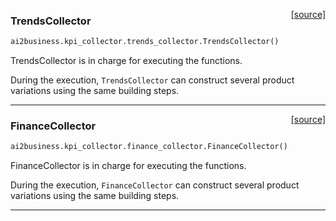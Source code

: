 <span style="float:right;">[[source]](https://github.com/ai2business/ai2business/blob/main/ai2business/kpi_collector/trends_collector.py#L293)</span>

### TrendsCollector


```python
ai2business.kpi_collector.trends_collector.TrendsCollector()
```


TrendsCollector is in charge for executing the functions.

During the execution, `TrendsCollector` can construct several product
variations using the same building steps.


----

<span style="float:right;">[[source]](https://github.com/ai2business/ai2business/blob/main/ai2business/kpi_collector/finance_collector.py#L372)</span>

### FinanceCollector


```python
ai2business.kpi_collector.finance_collector.FinanceCollector()
```


FinanceCollector is in charge for executing the functions.

During the execution, `FinanceCollector` can construct several product variations
using the same building steps.


----

